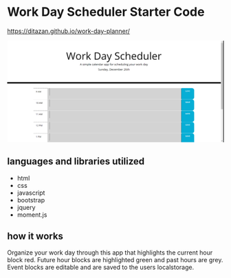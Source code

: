 # Work Day Scheduler Starter Code
https://ditazan.github.io/work-day-planner/

<img src="./assets/ss.png">

## languages and libraries utilized
- html
- css
- javascript
- bootstrap
- jquery
- moment.js

## how it works
Organize your work day through this app that highlights the current hour block red. Future hour blocks are highlighted green and past hours are grey. Event blocks are editable and are saved to the users localstorage.